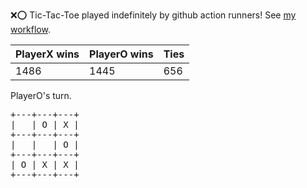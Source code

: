:x::o: Tic-Tac-Toe played indefinitely by github action runners! See [my workflow](.github/workflows/play.yaml).

|PlayerX wins|PlayerO wins|Ties|
|-|-|-|
|1486|1445|656|

PlayerO's turn.

<pre>
+---+---+---+
|   | O | X |
+---+---+---+
|   |   | O |
+---+---+---+
| O | X | X |
+---+---+---+
</pre>